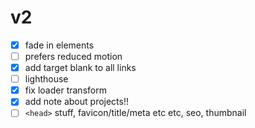 # v2

- [x] fade in elements
- [ ] prefers reduced motion
- [x] add target blank to all links
- [ ] lighthouse
- [x] fix loader transform
- [x] add note about projects!!
- [ ] `<head>` stuff, favicon/title/meta etc etc, seo, thumbnail